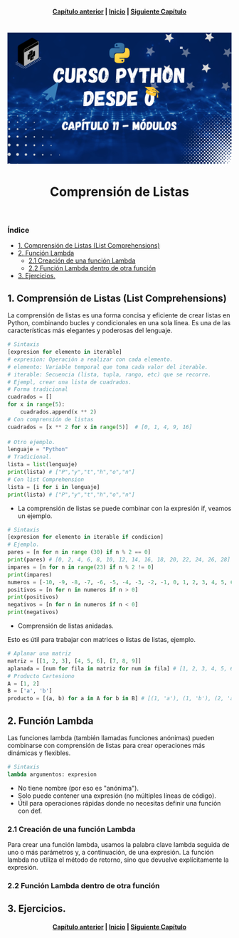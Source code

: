 <h4 align="center">
<a href="https://github.com/tecxion/Curso-Python/tree/main/10_Funciones/readme.md">Capítulo anterior</a> | <a href="https://github.com/tecxion/Curso-Python/tree/main">Inicio</a> | <a href="https://github.com/tecxion/Curso-Python/tree/main/11_Listas_2/readme.md">Siguiente Capítulo</a>
</h4>

<h1 align="center">
<img src="https://github.com/tecxion/Curso-Python/blob/main/Media/modulos.png">
</h1>


<h1 align="center">Comprensión de Listas</h1><br>

<h3>Índice</h3>

- [1. Comprensión de Listas (List Comprehensions)](#1-comprensión-de-listas-list-comprehensions)
- [2. Función Lambda](#2-función-lambda)
  - [2.1 Creación de una función Lambda](#21-creación-de-una-función-lambda)
  - [2.2 Función Lambda dentro de otra función](#22-función-lambda-dentro-de-otra-función)
- [3. Ejercicios.](#3-ejercicios)



<a name = "1-comprensión-de-listas-list-comprehensions"></a>

## 1. Comprensión de Listas (List Comprehensions)

La comprensión de listas es una forma concisa y eficiente de crear listas en Python, combinando bucles y condicionales en una sola línea. Es una de las características más elegantes y poderosas del lenguaje.
```python
# Sintaxis
[expresion for elemento in iterable]
# expresion: Operación a realizar con cada elemento.
# elemento: Variable temporal que toma cada valor del iterable.
# iterable: Secuencia (lista, tupla, rango, etc) que se recorre.
# Ejempl, crear una lista de cuadrados.
# Forma tradicional
cuadrados = []
for x in range(5):
    cuadrados.append(x ** 2)
# Con comprensión de listas
cuadrados = [x ** 2 for x in range(5)]  # [0, 1, 4, 9, 16]

# Otro ejemplo.
lenguaje = "Python"
# Tradicional.
lista = list(lenguaje)
print(lista) # ["P","y","t","h","o","n"]
# Con list Comprehension
lista = [i for i in lenguaje]
print(lista) # ["P","y","t","h","o","n"]
```

- La comprensión de listas se puede combinar con la expresión if, veamos un ejemplo.
```python
# Sintaxis
[expresion for elemento in iterable if condicion]
# Ejemplo.
pares = [n for n in range (30) if n % 2 == 0]
print(pares) # [0, 2, 4, 6, 8, 10, 12, 14, 16, 18, 20, 22, 24, 26, 28]
impares = [n for n in range(23) if n % 2 != 0]
print(impares)
numeros = [-10, -9, -8, -7, -6, -5, -4, -3, -2, -1, 0, 1, 2, 3, 4, 5, 6, 7, 8, 9]
positivos = [n for n in numeros if n > 0]
print(positivos)
negativos = [n for n in numeros if n < 0]
print(negativos)

```

- Comprensión de listas anidadas.

Esto es útil para trabajar con matrices o listas de listas, ejemplo.
```python
# Aplanar una matriz
matriz = [[1, 2, 3], [4, 5, 6], [7, 8, 9]]
aplanada = [num for fila in matriz for num in fila] # [1, 2, 3, 4, 5, 6, 7, 8, 9]
# Producto Cartesiono
A = [1, 2]
B = ['a', 'b']
producto = [(a, b) for a in A for b in B] # [(1, 'a'), (1, 'b'), (2, 'a'), (2, 'b')]
```

<a name = "2-función-lambda"></a>

## 2. Función Lambda

Las funciones lambda (también llamadas funciones anónimas) pueden combinarse con comprensión de listas para crear operaciones más dinámicas y flexibles.
```python
# Sintaxis
lambda argumentos: expresion
```
- No tiene nombre (por eso es "anónima").
- Solo puede contener una expresión (no múltiples líneas de código).
- Útil para operaciones rápidas donde no necesitas definir una función con def.

<a name = "21-creación-de-una-función-lambda"></a>

### 2.1 Creación de una función Lambda

Para crear una función lambda, usamos la palabra clave lambda seguida de uno o más parámetros y, a continuación, de una expresión.
La función lambda no utiliza el método de retorno, sino que devuelve explícitamente la expresión.

<a name = "22-función-lambda-dentro-de-otra-función"></a>

### 2.2 Función Lambda dentro de otra función


<a name = "3-ejercicios" ></a>

## 3. Ejercicios.



































<h4 align="center">
<a href="https://github.com/tecxion/Curso-Python/tree/main/10_Funciones/readme.md">Capítulo anterior</a> | <a href="https://github.com/tecxion/Curso-Python/tree/main">Inicio</a> | <a href="https://github.com/tecxion/Curso-Python/tree/main/11_Listas_2/readme.md">Siguiente Capítulo</a>
</h4>